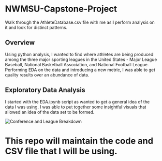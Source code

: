 # NWMSU-Capstone-Project

Walk through the AthleteDatabase.csv file with me as I perform analysis on it and look for distinct patterns.

## Overview

Using python analysis, I wanted to find where athletes are being produced among the three major sporting leagues in the United States - Major League Baseball, National Basketball Association, and National Football League. Performing EDA on the data and introducing a new metric, I was able to get quality results over an abundance of data.

## Exploratory Data Analysis

I started with the EDA.ipynb script as wanted to get a general idea of the data I was using. I was able to put together some insightful visuals that allowed an idea of the data set to be formed. 

![Conference and League Breakdown](C:/users/brady/desktop/NWMSU/NWMSU-Capstone-Project/ConferenceLeague.png)


# This repo will maintain the code and CSV file that I will be using. 